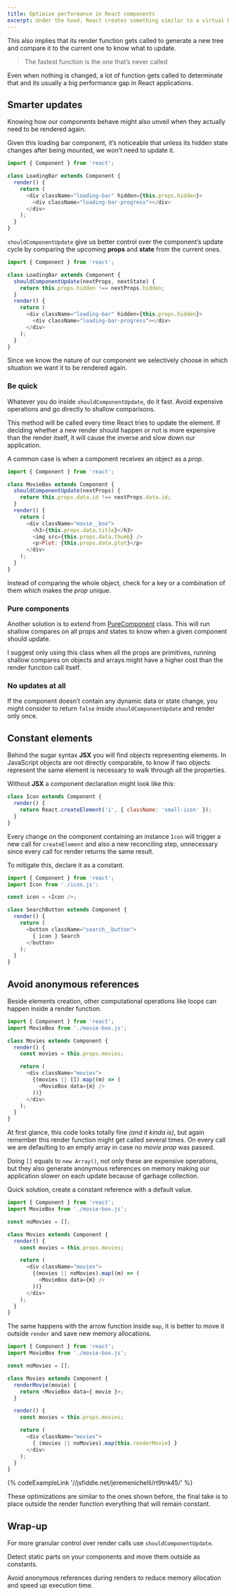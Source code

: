 ```yaml
---
title: Optimize performance in React components
excerpt: Under the hood, React creates something similar to a virtual DOM tree to track updates when a component state or prop changes.
---
```


This also implies that its render function gets called to generate a new tree and compare it to the current one to know what to update.

> The fastest function is the one that’s never called

Even when nothing is changed, a lot of function gets called to determinate that and its usually a big performance gap in React applications.

## Smarter updates

Knowing how our components behave might also unveil when they actually need to be rendered again.

Given this loading bar component, it’s noticeable that unless its hidden state changes after being mounted, we won’t need to update it.

```js
import { Component } from 'react';

class LoadingBar extends Component {
  render() {
    return (
      <div className="loading-bar" hidden={this.props.hidden}>
        <div className="loading-bar-progress"></div>
      </div>
    );
  }
}
```

`shouldComponentUpdate` give us better control over the component’s update cycle by comparing the upcoming **props** and **state** from the current ones.

```js
import { Component } from 'react';

class LoadingBar extends Component {
  shouldComponentUpdate(nextProps, nextState) {
    return this.props.hidden !== nextProps.hidden;
  }
  render() {
    return (
      <div className="loading-bar" hidden={this.props.hidden}>
        <div className="loading-bar-progress"></div>
      </div>
    );
  }
}
```

Since we know the nature of our component we selectively choose in which situation we want it to be rendered again.

### Be quick

Whatever you do inside `shouldComponentUpdate`, do it fast. Avoid expensive operations and go directly to shallow comparisons.

This method will be called every time React tries to update the element. If deciding whether a new render should happen or not is more expensive than the render itself, it will cause the inverse and slow down our application.

A common case is when a component receives an object as a _prop_.

```js
import { Component } from 'react';

class MovieBox extends Component {
  shouldComponentUpdate(nextProps) {
    return this.props.data.id !== nextProps.data.id;
  }
  render() {
    return (
      <div className="movie__box">
        <h3>{this.props.data.title}</h3>
        <img src={this.props.data.thumb} />
        <p>Plot: {this.props.data.plot}</p>
      </div>
    );
  }
}
```

Instead of comparing the whole object, check for a key or a combination of them which makes the _prop_ unique.

### Pure components

Another solution is to extend from [PureComponent](//facebook.github.io/react/docs/react-api.html#react.purecomponent) class. This will run shallow compares on all props and states to know when a given component should update.

I suggest only using this class when all the props are primitives, running shallow compares on objects and arrays might have a higher cost than the render function call itself.

### No updates at all

If the component doesn’t contain any dynamic data or state change, you might consider to return `false` inside `shouldComponentUpdate` and render only once.

## Constant elements

Behind the sugar syntax **JSX** you will find objects representing elements. In JavaScript objects are not directly comparable, to know if two objects represent the same element is necessary to walk through all the properties.

Without **JSX** a component declaration might look like this:

```js
class Icon extends Component {
  render() {
    return React.createElement('i', { className: 'small-icon' });
  }
}
```

Every change on the component containing an instance `Icon` will trigger a new call for `createElement` and also a new reconciling step, unnecessary since every call for render returns the same result.

To mitigate this, declare it as a constant.

```js
import { Component } from 'react';
import Icon from './icon.js':

const icon = <Icon />;

class SearchButton extends Component {
  render() {
    return (
      <button className="search__button">
        { icon } Search
      </button>
    );
  }
}
```

## Avoid anonymous references

Beside elements creation, other computational operations like loops can happen inside a render function.

```js
import { Component } from 'react';
import MovieBox from './movie-box.js';

class Movies extends Component {
  render() {
    const movies = this.props.movies;

    return (
      <div className="movies">
        {(movies || []).map((m) => (
          <MovieBox data={m} />
        ))}
      </div>
    );
  }
}
```

At first glance, this code looks totally fine _(and it kinda is)_, but again remember this render function might get called several times. On every call we are defaulting to an empty array in case no _movie prop_ was passed.

Doing `[]` equals to `new Array()`, not only these are expensive operations, but they also generate anonymous references on memory making our application slower on each update because of garbage collection.

Quick solution, create a constant reference with a default value.

```js
import { Component } from 'react';
import MovieBox from './movie-box.js';

const noMovies = [];

class Movies extends Component {
  render() {
    const movies = this.props.movies;

    return (
      <div className="movies">
        {(movies || noMovies).map((m) => (
          <MovieBox data={m} />
        ))}
      </div>
    );
  }
}
```

The same happens with the arrow function inside `map`, it is better to move it outside `render` and save new memory allocations.

```js
import { Component } from 'react';
import MovieBox from './movie-box.js';

const noMovies = [];

class Movies extends Component {
  renderMovie(movie) {
    return <MovieBox data={ movie }>;
  }

  render() {
    const movies = this.props.movies;

    return (
      <div className="movies">
        { (movies || noMovies).map(this.renderMovie) }
      </div>
    );
  }
}
```

{% codeExampleLink '//jsfiddle.net/jeremenichelli/rt9tnk45/' %}

These optimizations are similar to the ones shown before, the final take is to place outside the render function everything that will remain constant.

## Wrap-up

For more granular control over render calls use `shouldComponentUpdate`.

Detect static parts on your components and move them outside as constants.

Avoid anonymous references during renders to reduce memory allocation and speed up execution time.
